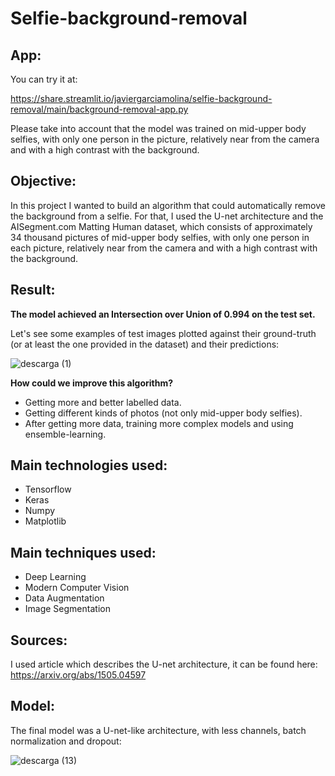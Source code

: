 # Selfie-background-removal

## App:

You can try it at:

https://share.streamlit.io/javiergarciamolina/selfie-background-removal/main/background-removal-app.py

Please take into account that the model was trained on mid-upper body selfies, with only one person in the picture, relatively near from the camera and with a high contrast with the background.

## Objective:

In this project I wanted to build an algorithm that could automatically remove the background from a selfie. For that, I used the U-net architecture and the AISegment.com Matting Human dataset, which consists of approximately 34 thousand pictures of mid-upper body selfies, with only one person in each picture, relatively near from the camera and with a high contrast with the background.

## Result:

**The model achieved an Intersection over Union of 0.994 on the test set.**

Let's see some examples of test images plotted against their ground-truth (or at least the one provided in the dataset) and their predictions:

![descarga (1)](https://user-images.githubusercontent.com/70718425/105999038-857b6f80-60ad-11eb-9bb1-f5fdf189d9bc.png)

**How could we improve this algorithm?**


* Getting more and better labelled data.
* Getting different kinds of photos (not only mid-upper body selfies).
* After getting more data, training more complex models and using ensemble-learning.

## Main technologies used:

* Tensorflow
* Keras
* Numpy
* Matplotlib

## Main techniques used:

* Deep Learning
* Modern Computer Vision
* Data Augmentation
* Image Segmentation

## Sources:

I used article which describes the U-net architecture, it can be found here: https://arxiv.org/abs/1505.04597

## Model:

The final model was a U-net-like architecture, with less channels, batch normalization and dropout:

![descarga (13)](https://user-images.githubusercontent.com/70718425/105999962-95e01a00-60ae-11eb-982d-5535befd4d9b.png)



